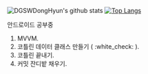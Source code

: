 
![DGSWDongHyun's github stats](https://github-readme-stats.vercel.app/api?username=DGSWDongHyun&show_icons=true&theme=cobalt) [![Top Langs](https://github-readme-stats.vercel.app/api/top-langs/?username=DGSWDongHyun&layout=compact)](https://github.com/anuraghazra/github-readme-stats)

 안드로이드 공부중 

 1. MVVM.
 2. 코틀린 데이터 클래스 만들기 ( :white_check: ).
 3. 코틀린 끝내기.
 4. 커밋 잔디밭 채우기.
